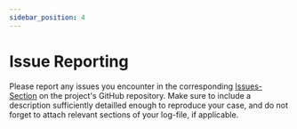 ```yaml
---
sidebar_position: 4
---
```


# Issue Reporting

Please report any issues you encounter in the corresponding [Issues-Section](https://github.com/BlvckBytes/CraftBookPipePredicates/issues) on the project's GitHub repository. Make sure to include a description sufficiently detailled enough to reproduce your case, and do not forget to attach relevant sections of your log-file, if applicable.